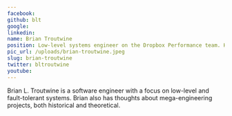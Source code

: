 ```yaml
---
facebook: 
github: blt
google: 
linkedin: 
name: Brian Troutwine
position: Low-level systems engineer on the Dropbox Performance team. Has thoughts about spacecraft.
pic_url: /uploads/brian-troutwine.jpeg
slug: brian-troutwine
twitter: bltroutwine
youtube: 
---
```

<p>Brian L. Troutwine is a software engineer with a focus on low-level and fault-tolerant systems. Brian also has thoughts about mega-engineering projects, both historical and theoretical.</p>
